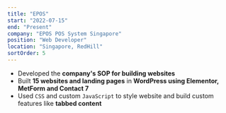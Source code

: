 ```yaml
---
title: "EPOS"
start: "2022-07-15"
end: "Present"
company: "EPOS POS System Singapore"
position: "Web Developer"
location: "Singapore, RedHill"
sortOrder: 5
---
```


- Developed the **company's SOP for building websites**
- Built **15 websites and landing pages** in **WordPress using Elementor, MetForm and Contact 7**
- Used `CSS` and custom `JavaScript` to style website and build custom features like **tabbed content**